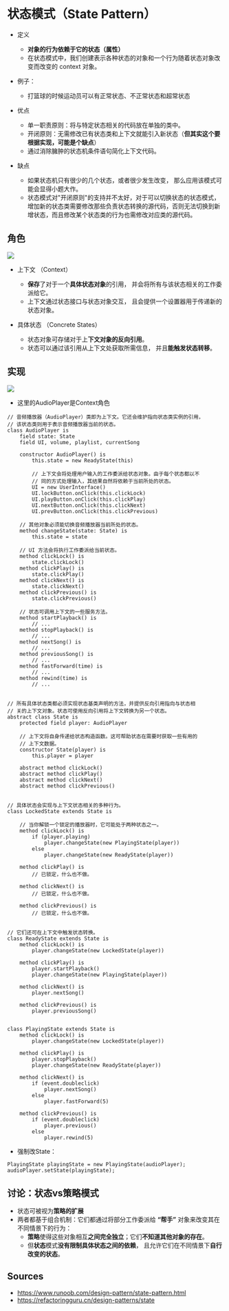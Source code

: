 # 状态模式（State Pattern）

- 定义
  - **对象的行为依赖于它的状态（属性）**
  - 在状态模式中，我们创建表示各种状态的对象和一个行为随着状态对象改变而改变的 context 对象。

- 例子：
  - 打篮球的时候运动员可以有正常状态、不正常状态和超常状态

- 优点
  - 单一职责原则：将与特定状态相关的代码放在单独的类中。
  - 开闭原则：无需修改已有状态类和上下文就能引入新状态（**但其实这个要根据实现，可能是个缺点**）
  - 通过消除臃肿的状态机条件语句简化上下文代码。
- 缺点
  - 如果状态机只有很少的几个状态，或者很少发生改变， 那么应用该模式可能会显得小题大作。
  - 状态模式对"开闭原则"的支持并不太好，对于可以切换状态的状态模式，增加新的状态类需要修改那些负责状态转换的源代码，否则无法切换到新增状态，而且修改某个状态类的行为也需修改对应类的源代码。

## 角色

<img src="./img/state_pattern_2.png"/>

- 上下文 （Context）
  - **保存**了对于一个**具体状态对象**的引用， 并会将所有与该状态相关的工作委派给它。
  - 上下文通过状态接口与状态对象交互， 且会提供一个设置器用于传递新的状态对象。

- 具体状态 （Concrete States）
  - 状态对象可存储对于上**下文对象的反向引用**。
  - 状态可以通过该引用从上下文处获取所需信息， 并且**能触发状态转移**。

## 实现

<img src="./img/state_pattern.png"/>

- 这里的AudioPlayer是Context角色

```
// 音频播放器（Audio­Player）类即为上下文。它还会维护指向状态类实例的引用，
// 该状态类则用于表示音频播放器当前的状态。
class AudioPlayer is
    field state: State
    field UI, volume, playlist, currentSong

    constructor AudioPlayer() is
        this.state = new ReadyState(this)

        // 上下文会将处理用户输入的工作委派给状态对象。由于每个状态都以不
        // 同的方式处理输入，其结果自然将依赖于当前所处的状态。
        UI = new UserInterface()
        UI.lockButton.onClick(this.clickLock)
        UI.playButton.onClick(this.clickPlay)
        UI.nextButton.onClick(this.clickNext)
        UI.prevButton.onClick(this.clickPrevious)

    // 其他对象必须能切换音频播放器当前所处的状态。
    method changeState(state: State) is
        this.state = state

    // UI 方法会将执行工作委派给当前状态。
    method clickLock() is
        state.clickLock()
    method clickPlay() is
        state.clickPlay()
    method clickNext() is
        state.clickNext()
    method clickPrevious() is
        state.clickPrevious()

    // 状态可调用上下文的一些服务方法。
    method startPlayback() is
        // ...
    method stopPlayback() is
        // ...
    method nextSong() is
        // ...
    method previousSong() is
        // ...
    method fastForward(time) is
        // ...
    method rewind(time) is
        // ...


// 所有具体状态类都必须实现状态基类声明的方法，并提供反向引用指向与状态相
// 关的上下文对象。状态可使用反向引用将上下文转换为另一个状态。
abstract class State is
    protected field player: AudioPlayer

    // 上下文将自身传递给状态构造函数。这可帮助状态在需要时获取一些有用的
    // 上下文数据。
    constructor State(player) is
        this.player = player

    abstract method clickLock()
    abstract method clickPlay()
    abstract method clickNext()
    abstract method clickPrevious()


// 具体状态会实现与上下文状态相关的多种行为。
class LockedState extends State is

    // 当你解锁一个锁定的播放器时，它可能处于两种状态之一。
    method clickLock() is
        if (player.playing)
            player.changeState(new PlayingState(player))
        else
            player.changeState(new ReadyState(player))

    method clickPlay() is
        // 已锁定，什么也不做。

    method clickNext() is
        // 已锁定，什么也不做。

    method clickPrevious() is
        // 已锁定，什么也不做。


// 它们还可在上下文中触发状态转换。
class ReadyState extends State is
    method clickLock() is
        player.changeState(new LockedState(player))

    method clickPlay() is
        player.startPlayback()
        player.changeState(new PlayingState(player))

    method clickNext() is
        player.nextSong()

    method clickPrevious() is
        player.previousSong()


class PlayingState extends State is
    method clickLock() is
        player.changeState(new LockedState(player))

    method clickPlay() is
        player.stopPlayback()
        player.changeState(new ReadyState(player))

    method clickNext() is
        if (event.doubleclick)
            player.nextSong()
        else
            player.fastForward(5)

    method clickPrevious() is
        if (event.doubleclick)
            player.previous()
        else
            player.rewind(5)
```

- 强制改State：

```
PlayingState playingState = new PlayingState(audioPlayer);
audioPlayer.setState(playingState);
```

## 讨论：状态vs策略模式

- 状态可被视为**策略的扩展**
- 两者都基于组合机制：它们都通过将部分工作委派给 **“帮手”** 对象来改变其在不同情景下的行为：
  - **策略**使得这些对象相互**之间完全独立**；它们**不知道其他对象的存在**。
  - 但**状态**模式**没有限制具体状态之间的依赖**， 且允许它们在不同情景下**自行改变的状态**。

## Sources
- https://www.runoob.com/design-pattern/state-pattern.html
- https://refactoringguru.cn/design-patterns/state